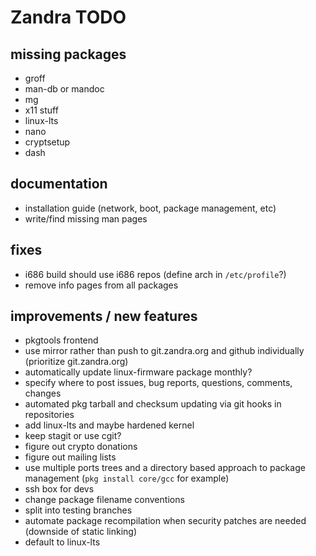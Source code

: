 # Zandra TODO

## missing packages

* groff
* man-db or mandoc
* mg
* x11 stuff
* linux-lts
* nano
* cryptsetup
* dash

## documentation

* installation guide (network, boot, package management, etc)
* write/find missing man pages

## fixes

* i686 build should use i686 repos (define arch in `/etc/profile`?)
* remove info pages from all packages

## improvements / new features

* pkgtools frontend
* use mirror rather than push to git.zandra.org and github individually (prioritize git.zandra.org)
* automatically update linux-firmware package monthly?
* specify where to post issues, bug reports, questions, comments, changes
* automated pkg tarball and checksum updating via git hooks in repositories
* add linux-lts and maybe hardened kernel
* keep stagit or use cgit?
* figure out crypto donations
* figure out mailing lists
* use multiple ports trees and a directory based approach to package management (`pkg install core/gcc` for example)
* ssh box for devs
* change package filename conventions
* split into testing branches
* automate package recompilation when security patches are needed (downside of static linking)
* default to linux-lts
